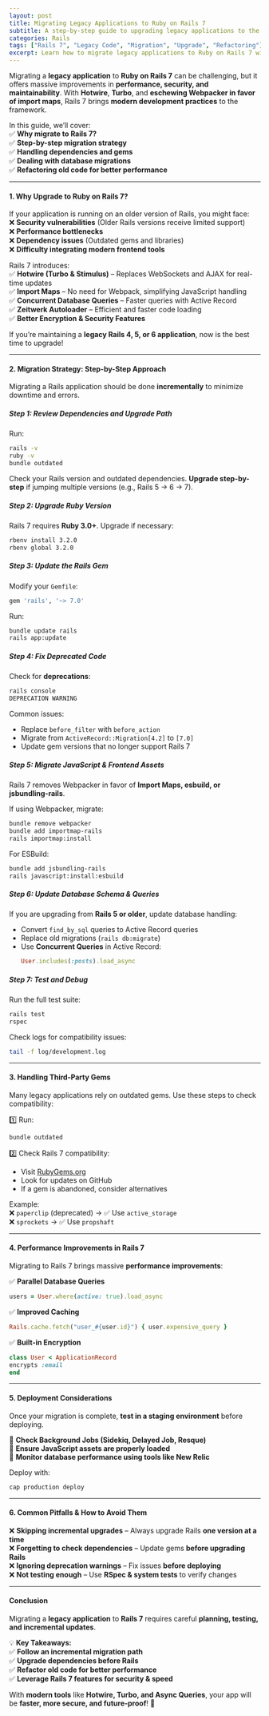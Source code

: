```yaml
---
layout: post
title: Migrating Legacy Applications to Ruby on Rails 7
subtitle: A step-by-step guide to upgrading legacy applications to the latest Ruby on Rails version.
categories: Rails
tags: ["Rails 7", "Legacy Code", "Migration", "Upgrade", "Refactoring"]
excerpt: Learn how to migrate legacy applications to Ruby on Rails 7 with best practices, upgrade strategies, and common pitfalls to avoid.
---
```



Migrating a **legacy application** to **Ruby on Rails 7** can be challenging, but it offers massive improvements in **performance, security, and maintainability**. With **Hotwire**, **Turbo**, and **eschewing Webpacker in favor of import maps**, Rails 7 brings **modern development practices** to the framework.

In this guide, we’ll cover:  
✅ **Why migrate to Rails 7?**  
✅ **Step-by-step migration strategy**  
✅ **Handling dependencies and gems**  
✅ **Dealing with database migrations**  
✅ **Refactoring old code for better performance**

---

#### **1. Why Upgrade to Ruby on Rails 7?**
If your application is running on an older version of Rails, you might face:  
❌ **Security vulnerabilities** (Older Rails versions receive limited support)  
❌ **Performance bottlenecks**  
❌ **Dependency issues** (Outdated gems and libraries)  
❌ **Difficulty integrating modern frontend tools**

Rails 7 introduces:  
✅ **Hotwire (Turbo & Stimulus)** – Replaces WebSockets and AJAX for real-time updates  
✅ **Import Maps** – No need for Webpack, simplifying JavaScript handling  
✅ **Concurrent Database Queries** – Faster queries with Active Record  
✅ **Zeitwerk Autoloader** – Efficient and faster code loading  
✅ **Better Encryption & Security Features**

If you’re maintaining a **legacy Rails 4, 5, or 6 application**, now is the best time to upgrade!

---

#### **2. Migration Strategy: Step-by-Step Approach**
Migrating a Rails application should be done **incrementally** to minimize downtime and errors.

##### **Step 1: Review Dependencies and Upgrade Path**
Run:  
```sh
rails -v
ruby -v
bundle outdated
```

Check your Rails version and outdated dependencies. **Upgrade step-by-step** if jumping multiple versions (e.g., Rails 5 → 6 → 7).

##### **Step 2: Upgrade Ruby Version**
Rails 7 requires **Ruby 3.0+**. Upgrade if necessary:  
```sh
rbenv install 3.2.0
rbenv global 3.2.0
```

##### **Step 3: Update the Rails Gem**
Modify your `Gemfile`:  
```ruby
gem 'rails', '~> 7.0'
```
Run:  
```sh
bundle update rails
rails app:update
```

##### **Step 4: Fix Deprecated Code**
Check for **deprecations**:  
```sh
rails console
DEPRECATION WARNING
```

Common issues:
- Replace `before_filter` with `before_action`
- Migrate from `ActiveRecord::Migration[4.2]` to `[7.0]`
- Update gem versions that no longer support Rails 7

##### **Step 5: Migrate JavaScript & Frontend Assets**
Rails 7 removes Webpacker in favor of **Import Maps, esbuild, or jsbundling-rails**.

If using Webpacker, migrate:  
```sh
bundle remove webpacker
bundle add importmap-rails
rails importmap:install
```

For ESBuild:  
```sh
bundle add jsbundling-rails
rails javascript:install:esbuild
```

##### **Step 6: Update Database Schema & Queries**
If you are upgrading from **Rails 5 or older**, update database handling:
- Convert `find_by_sql` queries to Active Record queries
- Replace old migrations (`rails db:migrate`)
- Use **Concurrent Queries** in Active Record:  
  ```ruby
  User.includes(:posts).load_async
  ```

##### **Step 7: Test and Debug**
Run the full test suite:  
```sh
rails test
rspec
```

Check logs for compatibility issues:  
```sh
tail -f log/development.log
```

---

#### **3. Handling Third-Party Gems**
Many legacy applications rely on outdated gems. Use these steps to check compatibility:

1️⃣ Run:  
```sh
bundle outdated
```

2️⃣ Check Rails 7 compatibility:
- Visit [RubyGems.org](https://rubygems.org/)
- Look for updates on GitHub
- If a gem is abandoned, consider alternatives

Example:  
❌ `paperclip` (deprecated) → ✅ Use `active_storage`  
❌ `sprockets` → ✅ Use `propshaft`

---

#### **4. Performance Improvements in Rails 7**
Migrating to Rails 7 brings massive **performance improvements**:

✅ **Parallel Database Queries**  
```ruby
users = User.where(active: true).load_async
```

✅ **Improved Caching**  
```ruby
Rails.cache.fetch("user_#{user.id}") { user.expensive_query }
```

✅ **Built-in Encryption**  
```ruby
class User < ApplicationRecord
encrypts :email
end
```

---

#### **5. Deployment Considerations**
Once your migration is complete, **test in a staging environment** before deploying.

🔹 **Check Background Jobs (Sidekiq, Delayed Job, Resque)**  
🔹 **Ensure JavaScript assets are properly loaded**  
🔹 **Monitor database performance using tools like New Relic**

Deploy with:  
```sh
cap production deploy
```

---

#### **6. Common Pitfalls & How to Avoid Them**
❌ **Skipping incremental upgrades** – Always upgrade Rails **one version at a time**  
❌ **Forgetting to check dependencies** – Update gems **before upgrading Rails**  
❌ **Ignoring deprecation warnings** – Fix issues **before deploying**  
❌ **Not testing enough** – Use **RSpec & system tests** to verify changes

---

#### **Conclusion**
Migrating a **legacy application** to **Rails 7** requires careful **planning, testing, and incremental updates**.

💡 **Key Takeaways:**  
✅ **Follow an incremental migration path**  
✅ **Upgrade dependencies before Rails**  
✅ **Refactor old code for better performance**  
✅ **Leverage Rails 7 features for security & speed**

With **modern tools** like **Hotwire, Turbo, and Async Queries**, your app will be **faster, more secure, and future-proof**! 🚀  
